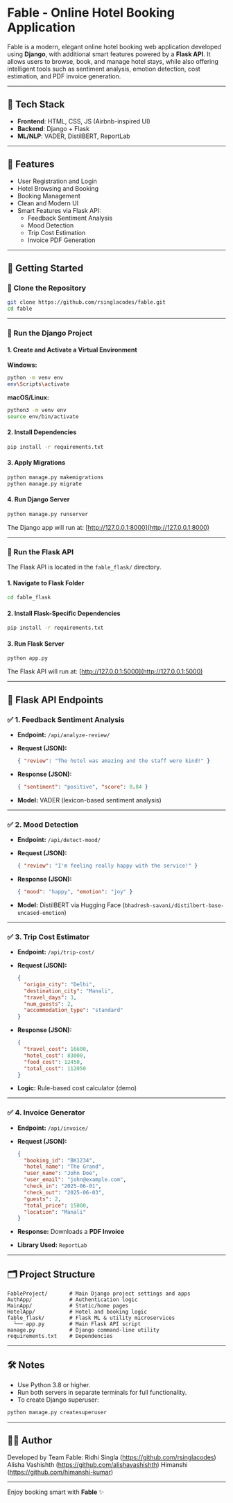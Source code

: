 # Fable - Online Hotel Booking Application

Fable is a modern, elegant online hotel booking web application developed using **Django**, with additional smart features powered by a **Flask API**. It allows users to browse, book, and manage hotel stays, while also offering intelligent tools such as sentiment analysis, emotion detection, cost estimation, and PDF invoice generation.

---

## 🧩 Tech Stack
- **Frontend**: HTML, CSS, JS (Airbnb-inspired UI)
- **Backend**: Django + Flask
- **ML/NLP**: VADER, DistilBERT, ReportLab

---

## 🎯 Features
- User Registration and Login
- Hotel Browsing and Booking
- Booking Management
- Clean and Modern UI
- Smart Features via Flask API:
  - Feedback Sentiment Analysis
  - Mood Detection
  - Trip Cost Estimation
  - Invoice PDF Generation

---

## 🚀 Getting Started

### 🔹 Clone the Repository
```bash
git clone https://github.com/rsinglacodes/fable.git
cd fable
````

---

### 🔹 Run the Django Project

#### 1. Create and Activate a Virtual Environment

**Windows:**

```bash
python -m venv env
env\Scripts\activate
```

**macOS/Linux:**

```bash
python3 -m venv env
source env/bin/activate
```

#### 2. Install Dependencies

```bash
pip install -r requirements.txt
```

#### 3. Apply Migrations

```bash
python manage.py makemigrations
python manage.py migrate
```

#### 4. Run Django Server

```bash
python manage.py runserver
```

The Django app will run at: [http://127.0.0.1:8000](http://127.0.0.1:8000)

---

### 🔹 Run the Flask API

The Flask API is located in the `fable_flask/` directory.

#### 1. Navigate to Flask Folder

```bash
cd fable_flask
```

#### 2. Install Flask-Specific Dependencies

```bash
pip install -r requirements.txt
```

#### 3. Run Flask Server

```bash
python app.py
```

The Flask API will run at: [http://127.0.0.1:5000](http://127.0.0.1:5000)

---

## 📡 Flask API Endpoints

### ✅ 1. Feedback Sentiment Analysis

* **Endpoint:** `/api/analyze-review/`
* **Request (JSON):**

  ```json
  { "review": "The hotel was amazing and the staff were kind!" }
  ```
* **Response (JSON):**

  ```json
  { "sentiment": "positive", "score": 0.84 }
  ```
* **Model:** VADER (lexicon-based sentiment analysis)

---

### ✅ 2. Mood Detection

* **Endpoint:** `/api/detect-mood/`
* **Request (JSON):**

  ```json
  { "review": "I'm feeling really happy with the service!" }
  ```
* **Response (JSON):**

  ```json
  { "mood": "happy", "emotion": "joy" }
  ```
* **Model:** DistilBERT via Hugging Face (`bhadresh-savani/distilbert-base-uncased-emotion`)

---

### ✅ 3. Trip Cost Estimator

* **Endpoint:** `/api/trip-cost/`
* **Request (JSON):**

  ```json
  {
    "origin_city": "Delhi",
    "destination_city": "Manali",
    "travel_days": 3,
    "num_guests": 2,
    "accommodation_type": "standard"
  }
  ```
* **Response (JSON):**

  ```json
  {
    "travel_cost": 16600,
    "hotel_cost": 83000,
    "food_cost": 12450,
    "total_cost": 112050
  }
  ```
* **Logic:** Rule-based cost calculator (demo)

---

### ✅ 4. Invoice Generator

* **Endpoint:** `/api/invoice/`
* **Request (JSON):**

  ```json
  {
    "booking_id": "BK1234",
    "hotel_name": "The Grand",
    "user_name": "John Doe",
    "user_email": "john@example.com",
    "check_in": "2025-06-01",
    "check_out": "2025-06-03",
    "guests": 2,
    "total_price": 15000,
    "location": "Manali"
  }
  ```
* **Response:** Downloads a **PDF Invoice**
* **Library Used:** `ReportLab`

---

## 🗂 Project Structure

```
FableProject/       # Main Django project settings and apps
AuthApp/            # Authentication logic
MainApp/            # Static/home pages
HotelApp/           # Hotel and booking logic
fable_flask/        # Flask ML & utility microservices
  └── app.py        # Main Flask API script
manage.py           # Django command-line utility
requirements.txt    # Dependencies
```

---

## 🛠 Notes

* Use Python 3.8 or higher.
* Run both servers in separate terminals for full functionality.
* To create Django superuser:

```bash
python manage.py createsuperuser
```

---

## 👨‍💻 Author

Developed by Team Fable:
Ridhi Singla (https://github.com/rsinglacodes)
Alisha Vashishth (https://github.com/alishavashishth)
Himanshi (https://github.com/himanshi-kumar)

---

Enjoy booking smart with **Fable** ✨

